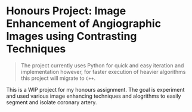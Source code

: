 # Honours Project: Image Enhancement of Angiographic Images using Contrasting Techniques

> The project currently uses Python for quick and easy iteration and implementation however, for faster execution of heavier algorithms this project will migrate to `C++`.

This is a WIP project for my honours assignment. The goal is experiment and used various image enhancing techniques and alogrithms to easily segment and isolate coronary artery.
